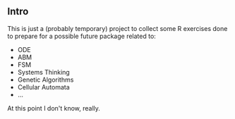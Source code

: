## Intro

This is just a (probably temporary) project to collect some R exercises done to 
prepare for a possible future package related to:
- ODE
- ABM
- FSM
- Systems Thinking
- Genetic Algorithms
- Cellular Automata
- ...

At this point I don't know, really.